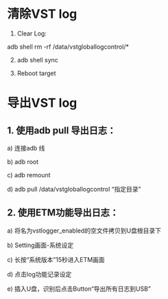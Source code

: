 # 清除VST log
1. Clear Log:

adb shell rm -rf /data/vstgloballogcontrol/*

2. adb shell sync

3. Reboot target

# 导出VST log

## 1.	使用adb pull 导出日志：

a)	连接adb 线

b)	adb root

c)	adb remount

d)	adb pull /data/vstgloballogcontrol “指定目录”

## 2.	使用ETM功能导出日志：

a)	将名为vstlogger_enabled的空文件拷贝到U盘根目录下

b)	Setting画面-系统设定

c)	长按“系统版本”15秒进入ETM画面

d)	点击log功能记录设定

e)	插入U盘，识别后点击Button“导出所有日志到USB”
